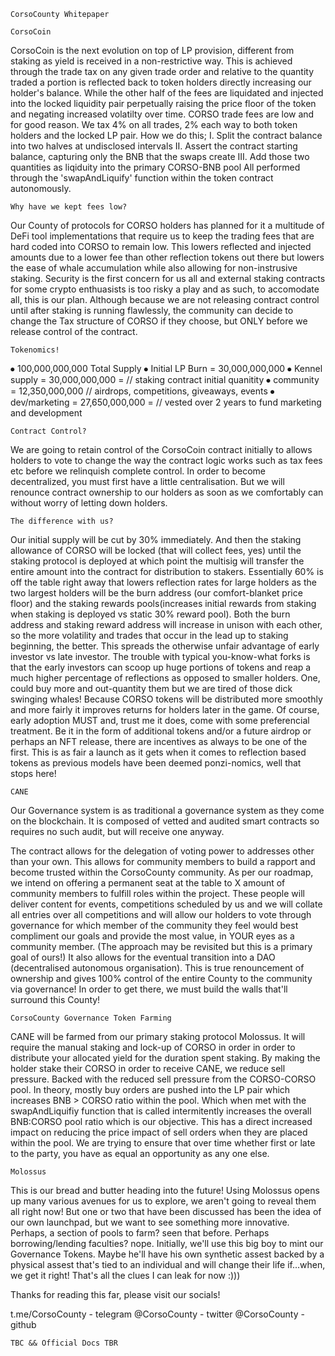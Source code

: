 	CorsoCounty Whitepaper

	CorsoCoin

CorsoCoin is the next evolution on top of LP provision, different from staking as yield is received in a non-restrictive way. This is achieved through the trade tax on any given trade order and relative to the quantity traded a portion is reflected back to token holders directly increasing our holder's balance. While the other half of the fees are liquidated and injected into the locked liquidity pair perpetually raising the price floor of the token and negating increased volatilty over time.
CORSO trade fees are low and for good reason. We tax 4% on all trades, 2% each way to both token holders and the locked LP pair. How we do this;
I.	Split the contract balance into two halves at undisclosed intervals
II.	Assert the contract starting balance, capturing only the BNB that the swaps create
III.	Add those two quantities as liqiduity into the primary CORSO-BNB pool
All performed through the 'swapAndLiquify' function within the token contract autonomously.

	Why have we kept fees low?
Our County of protocols for CORSO holders has planned for it a multitude of DeFi tool implementations that require us to keep the trading fees that are hard coded into CORSO to remain low. This lowers reflected and injected amounts due to a lower fee than other reflection tokens out there but lowers the ease of whale accumulation while also allowing for non-instrusive staking. Security is the first concern for us all and external staking contracts for some crypto enthuasists is too risky a play and as such, to accomodate all, this is our plan. Although because we are not releasing contract control until after staking is running flawlessly, the community can decide to change the Tax structure of CORSO if they choose, but ONLY before we release control of the contract.

	Tokenomics!
⦁	100,000,000,000 Total Supply
⦁	Initial LP Burn = 30,000,000,000
⦁	Kennel supply = 30,000,000,000 = // staking contract initial quanitity
⦁	community = 12,350,000,000 // airdrops, competitions, giveaways, events
⦁	dev/marketing = 27,650,000,000 = // vested over 2 years to fund marketing and development


	Contract Control?
We are going to retain control of the CorsoCoin contract initially to allows holders to vote to change the way the contract logic works such as tax fees etc before we relinquish complete control. In order to become decentralized, you must first have a little centralisation. But we will renounce contract ownership to our holders as soon as we comfortably can without worry of letting down holders.

	The difference with us?
Our initial supply will be cut by 30% immediately. And then the staking allowance of CORSO will be locked (that will collect fees, yes) until the staking protocol is deployed at which point the multisig will transfer the entire amount into the contract for distribution to stakers. Essentially 60% is off the table right away that lowers reflection rates for large holders as the two largest holders will be the burn address (our comfort-blanket price floor) and the staking rewards pools(increases initial rewards from staking when staking is deployed vs static 30% reward pool). Both the burn address and staking reward address will increase in unison with each other, so the more volatility and trades that occur in the lead up to staking beginning, the better.
	This spreads the otherwise unfair advantage of early investor vs late investor. The trouble with typical you-know-what forks is that the early investors can scoop up huge portions of tokens and reap a much higher percentage of reflections as opposed to smaller holders. One, could buy more and out-quantity them but we are tired of those dick swinging whales! Because CORSO tokens will be distributed more smoothly and more fairly it improves returns for holders later in the game.
	 Of course, early adoption MUST and, trust me it does, come with some preferencial treatment. Be it in the form of additional tokens and/or a future airdrop or perhaps an NFT release, there are incentives as always to be one of the first. This is as fair a launch as it gets when it comes to reflection based tokens as previous models have been deemed ponzi-nomics, well that stops here!

	CANE 
Our Governance system is as traditional a governance system as they come on the blockchain. It is composed of vetted and audited smart contracts so requires no such audit, but will receive one anyway.

The contract allows for the delegation of voting power to addresses other than your own. This allows for community members to build a rapport and become trusted within the CorsoCounty community. As per our roadmap, we intend on offering a permanent seat at the table to X amount of community members to fulfill roles within the project.
These people will deliver content for events, competitions scheduled by us and we will collate all entries over all competitions and will allow our holders to vote through governance for which member of the community they feel would best compliment our goals and provide the most value, in YOUR eyes as a community member. (The approach may be revisited but this is a primary goal of ours!)
It also allows for the eventual transition into a DAO (decentralised autonomous organisation). This is true renouncement of ownership and gives 100% control of the entire County to the community via governance! In order to get there, we must build the walls that'll surround this County!

	CorsoCounty Governance Token Farming
CANE will be farmed from our primary staking protocol Molossus. It will require the manual staking and lock-up of CORSO in order in order to distribute your allocated yield for the duration spent staking.
By making the holder stake their CORSO in order to receive CANE, we reduce sell pressure. Backed with the reduced sell pressure from the CORSO-CORSO pool. In theory, mostly buy orders are pushed into the LP pair which increases BNB > CORSO ratio within the pool. Which when met with the swapAndLiquifiy function that is called intermitently increases the overall BNB:CORSO pool ratio which is our objective.
	This has a direct increased impact on reducing the price impact of sell orders when they are placed within the pool. We are trying to ensure that over time whether first or late to the party, you have as equal an opportunity as any one else.

	Molossus
This is our bread and butter heading into the future! Using Molossus opens up many various avenues for us to explore, we aren't going to reveal them all right now! But one or two that have been discussed has been the idea of our own launchpad, but we want to see something more innovative. Perhaps, a section of pools to farm? seen that before. Perhaps borrowing/lending faculties? nope. Initially, we'll use this big boy to mint our Governance Tokens. Maybe he'll have his own synthetic assest backed by a physical assest that's tied to an individual and will change their life if...when, we get it right! That's all the clues I can leak for now :)))


Thanks for reading this far, please visit our socials!

t.me/CorsoCounty - telegram
@CorsoCounty - twitter
@CorsoCounty - github

	TBC && Official Docs TBR